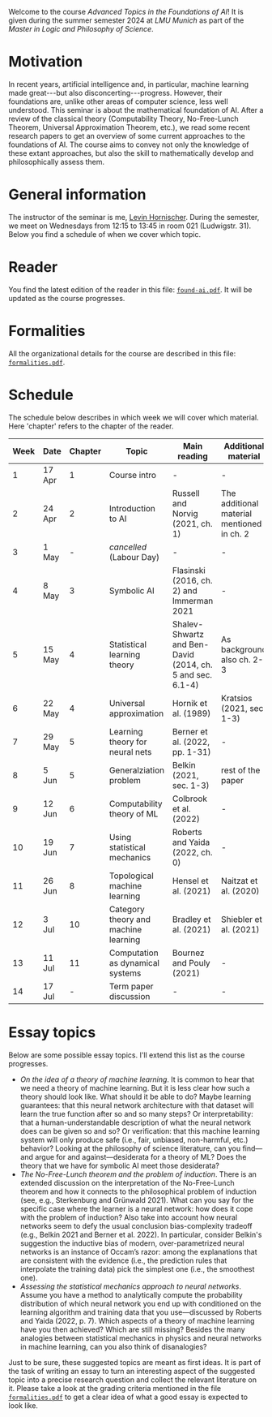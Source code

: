 Welcome to the course _Advanced Topics in the Foundations of AI_! It is given during the summer semester 2024 at _LMU Munich_ as part of the _Master in Logic and Philosophy of Science_. 


# Motivation 

In recent years, artificial intelligence and, in particular, machine learning made great---but also disconcerting---progress. However, their foundations are, unlike other areas of computer science, less well understood. This seminar is about the mathematical foundation of AI. After a review of the classical theory (Computability Theory, No-Free-Lunch Theorem, Universal Approximation Theorem, etc.), we read some recent research papers to get an overview of some current approaches to the foundations of AI. The course aims to convey not only the knowledge of these extant approaches, but also the skill to mathematically develop and philosophically assess them.

# General information

The instructor of the seminar is me, [Levin Hornischer](https://www.mcmp.philosophie.uni-muenchen.de/people/faculty/hornischer_levin/index.html). During the semester, we meet on Wednesdays from 12:15 to 13:45 in room 021 (Ludwigstr. 31). Below you find a schedule of when we cover which topic. 

# Reader

You find the latest edition of the reader in this file: [`found-ai.pdf`](found-ai.pdf). It will be updated as the course progresses.


# Formalities

All the organizational details for the course are described in this file: [`formalities.pdf`](formalities.pdf).


# Schedule

The schedule below describes in which week we will cover which material. Here 'chapter' refers to the chapter of the reader.

Week | Date | Chapter | Topic | Main reading | Additional material
---  | ---  | ---     | ---   | ---          | ---   
 1 | 17 Apr | 1  | Course intro | -  | - 
 2 | 24 Apr | 2  | Introduction to AI | Russell and Norvig (2021, ch. 1) |  The additional material mentioned in ch. 2
 3 | 1 May  | -  | _cancelled_ (Labour Day) | - | - 
 4 | 8 May  | 3  | Symbolic AI | Flasinski (2016, ch. 2) and Immerman 2021 | - 
 5 | 15 May | 4  | Statistical learning theory | Shalev-Shwartz and Ben-David (2014, ch. 5 and sec. 6.1-4) | As background also ch. 2-3 
 6 | 22 May | 4  | Universal approximation | Hornik et al. (1989) | Kratsios (2021, sec. 1-3)
 7 | 29 May | 5  | Learning theory for neural nets | Berner et al. (2022, pp. 1-31) | -
 8 | 5 Jun  | 5  | Generalziation problem | Belkin (2021, sec. 1-3) | rest of the paper 
 9 | 12 Jun | 6  | Computability theory of ML | Colbrook et al. (2022) | - 
10 | 19 Jun | 7  | Using statistical mechanics | Roberts and Yaida (2022, ch. 0) | - 
11 | 26 Jun | 8  | Topological machine learning | Hensel et al. (2021) | Naitzat et al. (2020)
12 | 3 Jul  | 10 | Category theory and machine learning | Bradley et al. (2021) | Shiebler et al. (2021) 
13 | 11 Jul | 11 | Computation as dynamical systems | Bournez and Pouly (2021) | - 
14 | 17 Jul | -  | Term paper discussion | - | -


# Essay topics

Below are some possible essay topics. I'll extend this list as the course progresses.

* _On the idea of a theory of machine learning_. It is common to hear that we need a theory of machine learning. But it is less clear how such a theory should look like. What should it be able to do? Maybe learning guarantees: that this neural network architecture with that dataset will learn the true function after so and so many steps? Or interpretability: that a human-understandable description of what the neural network does can be given so and so? Or verification: that this machine learning system will only produce safe (i.e., fair, unbiased, non-harmful, etc.) behavior? Looking at the philosophy of science literature, can you find—and argue for and against—desiderata for a theory of ML? Does the theory that we have for symbolic AI meet those desiderata?
* _The No-Free-Lunch theorem and the problem of induction_. There is an extended discussion on the interpretation of the No-Free-Lunch theorem and how it connects to the philosophical problem of induction (see, e.g., Sterkenburg and
Grünwald 2021). What can you say for the specific case where the learner is a neural network: how does it cope with the problem of induction? Also take into account how neural networks seem to defy the usual conclusion bias-complexity tradeoff (e.g., Belkin 2021 and  Berner et al. 2022). In particular, consider Belkin's suggestion the inductive bias of modern, over-parametrized neural networks is an instance of Occam’s razor: among the explanations that are consistent with the evidence (i.e., the prediction rules that interpolate the training data) pick the simplest one (i.e., the smoothest one).
* _Assessing the statistical mechanics approach to neural networks_. Assume you have a method to analytically compute the probability distribution of which neural network you end up with conditioned on the learning algorithm and training data that you use—discussed by Roberts and Yaida (2022, p. 7). Which aspects of a theory of machine learning have you then achieved? Which are still missing? Besides the many analogies between statistical mechanics in physics and neural networks in machine learning, can you also think of disanalogies? 

Just to be sure, these suggested topics are meant as first ideas. It is part of the task of writing an essay to turn an interesting aspect of the suggested topic into a precise research question and collect the relevant literature on it. Please take a look at the grading criteria mentioned in the file [`formalities.pdf`](formalities.pdf) to get a clear idea of what a good essay is expected to look like.
